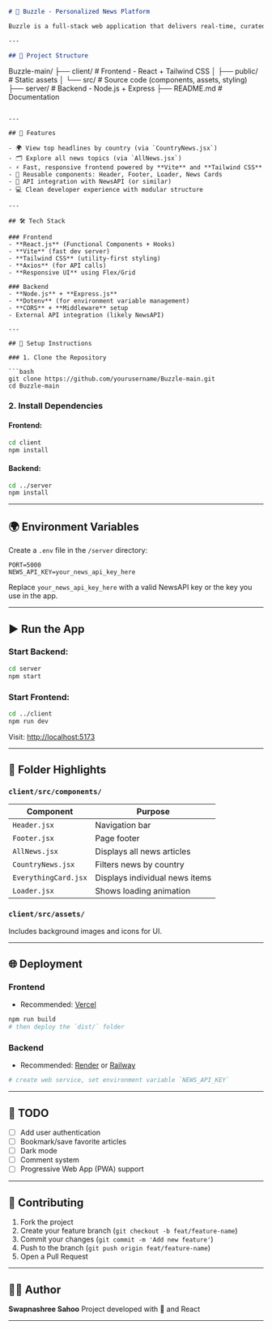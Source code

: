 ```markdown
# 📰 Buzzle - Personalized News Platform

Buzzle is a full-stack web application that delivers real-time, curated news to users based on country and category. It features a responsive UI, seamless transitions, and clean code architecture using modern web technologies.

---

## 📁 Project Structure

```

Buzzle-main/
├── client/         # Frontend - React + Tailwind CSS
│   ├── public/     # Static assets
│   └── src/        # Source code (components, assets, styling)
├── server/         # Backend - Node.js + Express
├── README.md       # Documentation

````

---

## 🚀 Features

- 🌍 View top headlines by country (via `CountryNews.jsx`)
- 🗂 Explore all news topics (via `AllNews.jsx`)
- ⚡ Fast, responsive frontend powered by **Vite** and **Tailwind CSS**
- 🧩 Reusable components: Header, Footer, Loader, News Cards
- 🔌 API integration with NewsAPI (or similar)
- 💻 Clean developer experience with modular structure

---

## 🛠️ Tech Stack

### Frontend
- **React.js** (Functional Components + Hooks)
- **Vite** (fast dev server)
- **Tailwind CSS** (utility-first styling)
- **Axios** (for API calls)
- **Responsive UI** using Flex/Grid

### Backend
- **Node.js** + **Express.js**
- **Dotenv** (for environment variable management)
- **CORS** + **Middleware** setup
- External API integration (likely NewsAPI)

---

## 🔧 Setup Instructions

### 1. Clone the Repository

```bash
git clone https://github.com/yourusername/Buzzle-main.git
cd Buzzle-main
````

### 2. Install Dependencies

#### Frontend:

```bash
cd client
npm install
```

#### Backend:

```bash
cd ../server
npm install
```

---

## 🌍 Environment Variables

Create a `.env` file in the `/server` directory:

```env
PORT=5000
NEWS_API_KEY=your_news_api_key_here
```

Replace `your_news_api_key_here` with a valid NewsAPI key or the key you use in the app.

---

## ▶️ Run the App

### Start Backend:

```bash
cd server
npm start
```

### Start Frontend:

```bash
cd ../client
npm run dev
```

Visit: [http://localhost:5173](http://localhost:5173)

---

## 📂 Folder Highlights

### `client/src/components/`

| Component            | Purpose                        |
| -------------------- | ------------------------------ |
| `Header.jsx`         | Navigation bar                 |
| `Footer.jsx`         | Page footer                    |
| `AllNews.jsx`        | Displays all news articles     |
| `CountryNews.jsx`    | Filters news by country        |
| `EverythingCard.jsx` | Displays individual news items |
| `Loader.jsx`         | Shows loading animation        |

### `client/src/assets/`

Includes background images and icons for UI.

---


## 🌐 Deployment

### Frontend

* Recommended: [Vercel](https://vercel.com/)

```bash
npm run build
# then deploy the `dist/` folder
```

### Backend

* Recommended: [Render](https://render.com/) or [Railway](https://railway.app/)

```bash
# create web service, set environment variable `NEWS_API_KEY`
```

---

## 📌 TODO

* [ ] Add user authentication
* [ ] Bookmark/save favorite articles
* [ ] Dark mode
* [ ] Comment system
* [ ] Progressive Web App (PWA) support

---

## 🤝 Contributing

1. Fork the project
2. Create your feature branch (`git checkout -b feat/feature-name`)
3. Commit your changes (`git commit -m 'Add new feature'`)
4. Push to the branch (`git push origin feat/feature-name`)
5. Open a Pull Request

---

## 👨‍💻 Author

**Swapnashree Sahoo**
Project developed with 💙 and React

---



